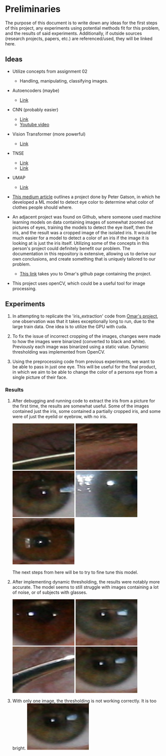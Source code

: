 # Preliminaries

The purpose of this document is to write down any ideas for the first steps of this project, any experiments using potential methods fit for this problem, 
and the results of said experiments. Additionally, if outside sources (research projects, papers, etc.) are referenced/used, they will be linked here.

## Ideas

- Utilize concepts from assignment 02
  - Handling, manipulating, classifying images.
- Autoencoders (maybe)
  - [Link](https://www.jeremyjordan.me/autoencoders/)
- CNN (probably easier)
  - [Link](https://www.geeksforgeeks.org/convolutional-neural-network-cnn-in-machine-learning/)
  - [Youtube video](https://www.youtube.com/watch?v=U1toUkZw6VI)
- Vision Transformer (more powerful)
  - [Link](https://viso.ai/deep-learning/vision-transformer-vit/)
- TNSE
  - [Link](https://www.datacamp.com/tutorial/introduction-t-sne)
  - [Link](https://medium.com/@sachinsoni600517/mastering-t-sne-t-distributed-stochastic-neighbor-embedding-0e365ee898ea)
- UMAP
  - [Link](https://umap-learn.readthedocs.io/en/latest/)
- [This medium article](https://medium.com/@peter.gaston/iris-color-detection-using-fast-ai-826d1900bcf0) outlines a project done by Peter Gatson, in which he developed a ML model to detect eye color to determine what color of clothes people should where.
- An adjacent project was found on Github, where someone used machine learning models on data containing images of somewhat zoomed out pictures of eyes, 
training the models to detect the eye itself, then the iris, and the result was a cropped image of the isolated iris. It would be much easier for a 
model to detect a color of an iris if the image it is looking at is just the iris itself. Utilizing some of the concepts in this person's project could
definitely benefit our problem. The documentation in this repository is extensive, allowing us to derive our own conclusions, and create something that is 
uniquely tailored to our problem.
  - [This link](https://github.com/OmarMedhat22/Iris-Recognition-on-Ubiris-v2?tab=readme-ov-file) takes you to Omar's github page containing the project.

- This project uses openCV, which could be a useful tool for image processing.

## Experiments

1. In attempting to replicate the 'iris_extraction' code from [Omar's project](https://github.com/OmarMedhat22/Iris-Recognition-on-Ubiris-v2?tab=readme-ov-file), 
   one observation was that it takes exceptionally long to run, due to the large train data. One idea is to utilize the GPU with cuda.

2. To fix the issue of incorrect cropping of the images, changes were made to how the images were binarized (converted to black and white). Previously each image 
   was binarized using a static value. Dynamic thresholding was implemented from OpenCV.

3. Using the preprocessing code from previous experiments, we want to be able to pass in just one eye. This will be useful for the final product, in which we aim 
   to be able to change the color of a persons eye from a single picture of their face.

### Results

1. After debugging and running code to extract the iris from a picture for the first time, the results are somewhat useful. Some of the images contained just the 
   iris, some contained a partially cropped iris, and some were of just the eyelid or eyebrow, with no iris.

   ![](../iris.1.5.jpg) ![](../iris1.2.jpg) ![](../iris1.3.jpg) ![](../iris1.4.jpg) ![](../iris1.1.jpg)

   The next steps from here will be to try to fine tune this model.

2. After implementing dynamic thresholding, the results were notably more accurate. The model seems to still struggle with images containing a lot of noise, or of     subjects with glasses.

   ![](../iris2.1.jpg) ![](../iris2.2.jpg) ![](../iris2.3.jpg) ![](../iris2.4.jpg)

3. With only one image, the thresholding is not working correctly. It is too bright.
   ![](../iris2.4.jpg)
